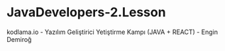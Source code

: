# JavaDevelopers-2.Lesson
kodlama.io - Yazılım Geliştirici Yetiştirme Kampı (JAVA + REACT) - Engin Demiroğ
